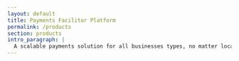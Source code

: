 ```yaml
---
layout: default
title: Payments Facilitor Platform
permalink: /products
section: products
intro_paragraph: |
  A scalable payments solution for all businesses types, no matter location or size.
---
```

